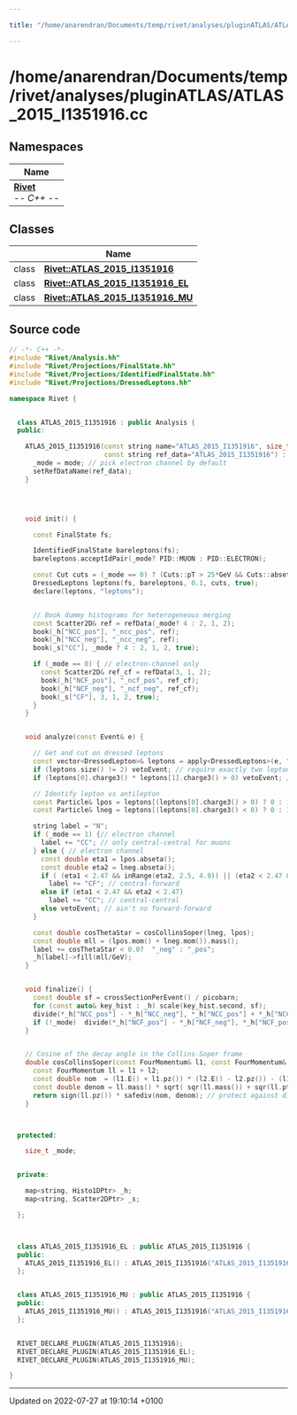 ```yaml
---

title: "/home/anarendran/Documents/temp/rivet/analyses/pluginATLAS/ATLAS_2015_I1351916.cc"

---
```


# /home/anarendran/Documents/temp/rivet/analyses/pluginATLAS/ATLAS_2015_I1351916.cc



## Namespaces

| Name           |
| -------------- |
| **[Rivet](http://example.org/namespaces/namespacerivet/)** <br>-*- C++ -*-  |

## Classes

|                | Name           |
| -------------- | -------------- |
| class | **[Rivet::ATLAS_2015_I1351916](http://example.org/classes/classrivet_1_1atlas__2015__i1351916/)**  |
| class | **[Rivet::ATLAS_2015_I1351916_EL](http://example.org/classes/classrivet_1_1atlas__2015__i1351916__el/)**  |
| class | **[Rivet::ATLAS_2015_I1351916_MU](http://example.org/classes/classrivet_1_1atlas__2015__i1351916__mu/)**  |




## Source code

```cpp
// -*- C++ -*-
#include "Rivet/Analysis.hh"
#include "Rivet/Projections/FinalState.hh"
#include "Rivet/Projections/IdentifiedFinalState.hh"
#include "Rivet/Projections/DressedLeptons.hh"

namespace Rivet {


  class ATLAS_2015_I1351916 : public Analysis {
  public:

    ATLAS_2015_I1351916(const string name="ATLAS_2015_I1351916", size_t mode=0,
                        const string ref_data="ATLAS_2015_I1351916") : Analysis(name) {
      _mode = mode; // pick electron channel by default
      setRefDataName(ref_data);
    }




    void init() {

      const FinalState fs;

      IdentifiedFinalState bareleptons(fs);
      bareleptons.acceptIdPair(_mode? PID::MUON : PID::ELECTRON);

      const Cut cuts = (_mode == 0) ? (Cuts::pT > 25*GeV && Cuts::abseta < 4.9) : (Cuts::pT > 20*GeV && Cuts::abseta < 2.47);
      DressedLeptons leptons(fs, bareleptons, 0.1, cuts, true);
      declare(leptons, "leptons");


      // Book dummy histograms for heterogeneous merging
      const Scatter2D& ref = refData(_mode? 4 : 2, 1, 2);
      book(_h["NCC_pos"], "_ncc_pos", ref);
      book(_h["NCC_neg"], "_ncc_neg", ref);
      book(_s["CC"], _mode ? 4 : 2, 1, 2, true);

      if (_mode == 0) { // electron-channel only
        const Scatter2D& ref_cf = refData(3, 1, 2);
        book(_h["NCF_pos"], "_ncf_pos", ref_cf);
        book(_h["NCF_neg"], "_ncf_neg", ref_cf);
        book(_s["CF"], 3, 1, 2, true);
      }
    }


    void analyze(const Event& e) {

      // Get and cut on dressed leptons
      const vector<DressedLepton>& leptons = apply<DressedLeptons>(e, "leptons").dressedLeptons();
      if (leptons.size() != 2) vetoEvent; // require exactly two leptons
      if (leptons[0].charge3() * leptons[1].charge3() > 0) vetoEvent; // require opposite charge

      // Identify lepton vs antilepton
      const Particle& lpos = leptons[(leptons[0].charge3() > 0) ? 0 : 1];
      const Particle& lneg = leptons[(leptons[0].charge3() < 0) ? 0 : 1];

      string label = "N";
      if (_mode == 1) {// electron channel
        label += "CC"; // only central-central for muons
      } else { // electron channel
        const double eta1 = lpos.abseta();
        const double eta2 = lneg.abseta();
        if ( (eta1 < 2.47 && inRange(eta2, 2.5, 4.9)) || (eta2 < 2.47 && inRange(eta1, 2.5, 4.9)) )
          label += "CF"; // central-forward
        else if (eta1 < 2.47 && eta2 < 2.47)
          label += "CC"; // central-central
        else vetoEvent; // ain't no forward-forward
      }

      const double cosThetaStar = cosCollinsSoper(lneg, lpos);
      const double mll = (lpos.mom() + lneg.mom()).mass();
      label += cosThetaStar < 0.0?  "_neg" : "_pos";
      _h[label]->fill(mll/GeV);
    }


    void finalize() {
      const double sf = crossSectionPerEvent() / picobarn;
      for (const auto& key_hist : _h) scale(key_hist.second, sf);
      divide(*_h["NCC_pos"] - *_h["NCC_neg"], *_h["NCC_pos"] + *_h["NCC_neg"], _s["CC"]);
      if (!_mode)  divide(*_h["NCF_pos"] - *_h["NCF_neg"], *_h["NCF_pos"] + *_h["NCF_neg"], _s["CF"]);
    }


    // Cosine of the decay angle in the Collins-Soper frame
    double cosCollinsSoper(const FourMomentum& l1, const FourMomentum& l2) {
      const FourMomentum ll = l1 + l2;
      const double nom  = (l1.E() + l1.pz()) * (l2.E() - l2.pz()) - (l1.E() - l1.pz()) * (l2.E() + l2.pz());
      const double denom = ll.mass() * sqrt( sqr(ll.mass()) + sqr(ll.pt()) );
      return sign(ll.pz()) * safediv(nom, denom); // protect against division by zero, you never know...
    }



  protected:

    size_t _mode;


  private:

    map<string, Histo1DPtr> _h;
    map<string, Scatter2DPtr> _s;

  };



  class ATLAS_2015_I1351916_EL : public ATLAS_2015_I1351916 {
  public:
    ATLAS_2015_I1351916_EL() : ATLAS_2015_I1351916("ATLAS_2015_I1351916_EL", 0) { }
  };


  class ATLAS_2015_I1351916_MU : public ATLAS_2015_I1351916 {
  public:
    ATLAS_2015_I1351916_MU() : ATLAS_2015_I1351916("ATLAS_2015_I1351916_MU", 1) { }
  };


  RIVET_DECLARE_PLUGIN(ATLAS_2015_I1351916);
  RIVET_DECLARE_PLUGIN(ATLAS_2015_I1351916_EL);
  RIVET_DECLARE_PLUGIN(ATLAS_2015_I1351916_MU);

}
```


-------------------------------

Updated on 2022-07-27 at 19:10:14 +0100
